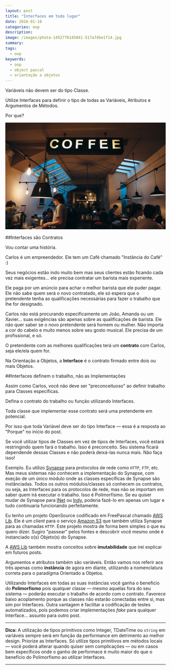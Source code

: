 ```yaml
---
layout: post
title: "Interfaces em todo lugar"
date: 2016-01-18
categories: oop
description:
image: /images/photo-1452776145041-517a74be1f14.jpg
summary:
tags:
  - oop
keywords:
  - oop
  - object pascal
  - orientação a objetos
---
```


Variáveis não devem ser do tipo Classe.

Utilize Interfaces para definir o tipo de todas as Variáveis, Atributos e Argumentos de Métodos.

Por que?

<!--more-->

![Pensando](/images/photo-1452776145041-517a74be1f14.jpg)

##Interfaces são Contratos

Vou contar uma história. 

Carlos é um empreendedor. Ele tem um Café chamado "Instância do Café" :)

Seus negócios estão indo muito bem mas seus clientes estão ficando cada vez mais exigentes... ele
precisa contratar um barista mais experiente.

Ele paga por um anúncio para achar o melhor barista que ele puder pagar. Ele não sabe quem será o novo
contratado, ele só espera que o pretendente tenha as qualificações necessárias para fazer o trabalho que
lhe for designado.

Carlos não está procurando especificamente um João, Amanda ou um Xavier... suas exigências são apenas
sobre as qualificações de barista. Ele não quer saber se o novo pretendente será homem ou mulher. Não importa
a cor do cabelo e muito menos sobre seu gosto musical. Ele precisa de um profissional, e só.

O pretendente com as melhores qualificações terá um **contrato** com Carlos, seja ele/ela quem for.

Na Orientação a Objetos, a **Interface** é o contrato firmado entre dois ou mais Objetos.

##Interfaces definem o trabalho, não as Implementações

Assim como Carlos, você não deve ser "preconceituoso" ao definir trabalho para Classes específicas.

Defina o contrato do trabalho ou função utilizando Interfaces.

Toda classe que implementar esse contrato será uma pretendente em potencial.

Por isso que toda Variável deve ser do tipo Interface — essa é a resposta ao "Porque" no início do post.

Se você utilizar tipos de Classes em vez de tipos de Interfaces,
você estará restringindo quem fará o trabalho. Isso é preconceito. Seu sistema ficará dependende dessas Classes e 
não poderá deixá-las nunca mais. Não faça isso!

Exemplo. Eu utilizo [Synapse](http://synapse.ararat.cz/doku.php/download) para protocolos de rede como `HTTP`, `FTP`, etc. 
Mas meus sistemas não conhecem a implementação do Synapse, com exeção de um único módulo onde as classes específicas de Synapse são instânciadas.
Todos os outros módulos/classes só conhecem os contratos, ou seja, as Interfaces para os protocolos de rede, 
mas não se importam em saber quem irá executar o trabalho.
Isso é Polimorfismo. Se eu quiser mudar de Synapse para [lNet](https://lnet.wordpress.com/) ou [Indy](http://www.indyproject.org/index.en.aspx), 
poderia fazê-lo em apenas um lugar e tudo continuaria funcionando perfeitamente.

Eu tenho um projeto OpenSource codificado em FreePascal chamado [AWS Lib](https://github.com/mdbs99/AWS).
Ele é um *client* para o  serviço [Amazon S3](http://docs.aws.amazon.com/AmazonS3/latest/API/Welcome.html) que também utiliza Synapse
para as chamadas `HTTP`.
Este projeto mostra de forma bem simples o que eu quero dizer. Sugiro "passear" pelos fontes e descobrir você mesmo
onde é instanciado o(s) Objeto(s) do Synapse.  

A [AWS Lib](https://github.com/mdbs99/AWS) também mostra conceitos sobre **imutabilidade** que irei
explicar em futuros posts.

Argumentos e atributos também são variáveis. Então vamos nos referir aos três apenas como **instância** de agora em diante,
utilizando a nomenclatura correta para o paradigma Orientado a Objetos.

Utilizando Interfaces em todas as suas instâncias você ganha o benefício do **Polimorfismo** pois qualquer classe — mesmo
aquelas fora do seu sistema — poderão executar o trabalho de acordo com o contrato. Favorece baixo acoplamento
porque as classes não estarão conectadas entre si, mas sim por Interfaces. Outra vantagem é facilitar a codificação de testes
automatizados, pois podemos criar implementações *fake* para qualquer Interface... assunto para outro post.

---
**Dica:** A utilização de tipos primitivos como Integer, TDateTime ou `string` em variáveis sempre será em
função da performance em detrimento ao melhor design. Priorize as Interfaces. Só utilize tipos 
primitivos em métodos locais — você poderá alterar quando quiser sem complicações — ou em casos bem específicos onde o 
ganho de performace é muito maior do que o benefício do Polimorfismo ao utilizar Interfaces.  

---

